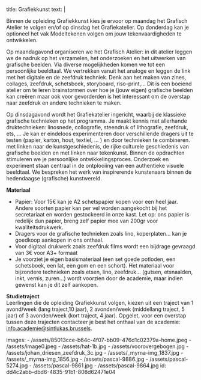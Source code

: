 title: Grafiekkunst
text: |
  <p>
  	Binnen de opleiding Grafiekkunst kies je ervoor op maandag het Grafisch Atelier te volgen en/of op dinsdag het Grafiekatelier. Op donderdag kan je optioneel het vak Modeltekenen volgen om jouw tekenvaardigheden te ontwikkelen.
  </p>
  <p>
  	Op maandagavond organiseren we het Grafisch Atelier: in dit atelier leggen we de nadruk op het verzamelen, het onderzoeken en het uitwerken van grafische beelden. Via diverse mogelijkheden komen we tot een persoonlijke beeldtaal. We vertrekken vanuit het analoge en leggen de link met het digitale en de zeefdruk techniek. Denk aan het maken van zines, collages, zeefdruk, schetsboek, storyboard, riso-print,... Dit is een boeiend atelier om te leren brainstormen over hoe je (jouw eigen) grafische beelden kan creëren maar ook voor gevorderden is het interessant om de overstap naar zeefdruk en andere technieken te maken.
  </p>
  <p>
  	Op dinsdagavond wordt het Grafiekatelier ingericht, waarbij de klassieke grafische technieken op het programma. Je maakt kennis met allerhande druktechnieken: linosnede, collografie, steendruk of lithografie, zeefdruk, ets, ... Je kan er eindeloos experimenteren door verschillende dragers uit te testen (papier, karton, hout, textiel, ... ) en door technieken te combineren. met linken naar de kunstgeschiedenis, de rijke culturele geschiedenis van grafische beelden en met linken naar tekenkunst. Binnen de opdrachten stimuleren we je persoonlijke ontwikkelingsproces. Onderzoek en experiment staan centraal in de ontplooiing van een authentieke visuele beeldtaal. We bespreken het werk van inspirerende kunstenaars binnen de hedendaagse (grafische) kunstwereld.
  </p>
  <p>
  	<strong>Materiaal</strong>
  </p>
  <ul>
  	<li>Papier: Voor 15€ kan je A2 schetspapier kopen voor een heel jaar. Andere soorten papier kan per vel worden aangekocht bij het secretariaat en worden gestockeerd in onze kast. Let op: ons papier is redelijk dun papier, breng zelf papier mee van 200gr voor kwaliteitsdrukwerk.</li>
  	<li>Dragers voor de grafische technieken zoals lino, koperplaten… kan je goedkoop aankopen in ons onthaal.</li>
  	<li>Voor digitaal drukwerk zoals zeefdruk films wordt een bijdrage gevraagd van 3€ voor A3+ formaat</li>
  	<li>Je voorziet je eigen basismateriaal (een set goede potloden, een schetsboek, een lat, een gom en een schort). Het materiaal voor bijzondere technieken zoals etsen, lino, zeefdruk… (gutsen, etsnaalden, inkt, vernis, zuren…) wordt voorzien door de academie, maar indien gewenst kan je dit zelf aankopen.</li>
  </ul>
  <p>
  	<strong>Studietraject</strong><br>
  	Leerlingen die de opleiding Grafiekkunst volgen, kiezen uit een traject van 1 avond/week (lang traject,10 jaar), 2 avonden/week (middellang traject, 5 jaar) of 3 avonden/week (kort traject, 4 jaar). Opgelet, voor een overstap tussen deze trajecten contacteer je best het onthaal van de academie: <a href="mailto:info.academie@sintlukas.brussels">info.academie@sintlukas.brussels</a>.
  </p>
images:
  - /assets/85013cce-b64c-4f07-bb09-476d1c02379a-home.jpeg
  - /assets/image0.jpeg
  - /assets/hat-1b.jpg
  - /assets/voorovergebogen.jpg
  - /assets/johan_driesen_zeefdruk_3c.jpg
  - /assets/_myrna-img_1837.jpg
  - /assets/_myrna-img_1856.jpg
  - /assets/pascal-9886.jpg
  - /assets/pascal-5274.jpg
  - /assets/pascal-9861.jpg
  - /assets/pascal-9864.jpg
id: dd4c2abb-dbd6-4835-91b1-808d62471e04

